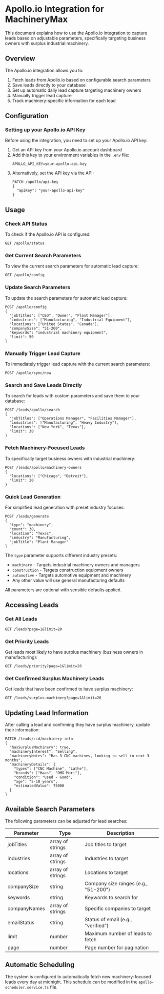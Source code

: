 # Apollo.io Integration for MachineryMax

This document explains how to use the Apollo.io integration to capture leads based on adjustable parameters, specifically targeting business owners with surplus industrial machinery.

## Overview

The Apollo.io integration allows you to:

1. Fetch leads from Apollo.io based on configurable search parameters
2. Save leads directly to your database
3. Set up automatic daily lead capture targeting machinery owners
4. Manually trigger lead capture
5. Track machinery-specific information for each lead

## Configuration

### Setting up your Apollo.io API Key

Before using the integration, you need to set up your Apollo.io API key:

1. Get an API key from your Apollo.io account dashboard
2. Add this key to your environment variables in the `.env` file:
   ```
   APOLLO_API_KEY=your-apollo-api-key
   ```
3. Alternatively, set the API key via the API:
   ```
   PATCH /apollo/api-key
   {
     "apiKey": "your-apollo-api-key"
   }
   ```

## Usage

### Check API Status

To check if the Apollo.io API is configured:

```
GET /apollo/status
```

### Get Current Search Parameters

To view the current search parameters for automatic lead capture:

```
GET /apollo/config
```

### Update Search Parameters

To update the search parameters for automatic lead capture:

```
POST /apollo/config
{
  "jobTitles": ["CEO", "Owner", "Plant Manager"],
  "industries": ["Manufacturing", "Industrial Equipment"],
  "locations": ["United States", "Canada"],
  "companySize": "51-200",
  "keywords": "industrial machinery equipment",
  "limit": 50
}
```

### Manually Trigger Lead Capture

To immediately trigger lead capture with the current search parameters:

```
POST /apollo/sync/now
```

### Search and Save Leads Directly

To search for leads with custom parameters and save them to your database:

```
POST /leads/apollo/search
{
  "jobTitles": ["Operations Manager", "Facilities Manager"],
  "industries": ["Manufacturing", "Heavy Industry"],
  "locations": ["New York", "Texas"],
  "limit": 30
}
```

### Fetch Machinery-Focused Leads

To specifically target business owners with industrial machinery:

```
POST /leads/apollo/machinery-owners
{
  "locations": ["Chicago", "Detroit"],
  "limit": 20
}
```

### Quick Lead Generation

For simplified lead generation with preset industry focuses:

```
POST /leads/generate
{
  "type": "machinery",
  "count": 30,
  "location": "Texas",
  "industry": "Manufacturing",
  "jobTitle": "Plant Manager"
}
```

The `type` parameter supports different industry presets:
- `machinery` - Targets industrial machinery owners and managers
- `construction` - Targets construction equipment owners
- `automotive` - Targets automotive equipment and machinery
- Any other value will use general manufacturing defaults

All parameters are optional with sensible defaults applied.

## Accessing Leads

### Get All Leads

```
GET /leads?page=1&limit=20
```

### Get Priority Leads

Get leads most likely to have surplus machinery (business owners in manufacturing):

```
GET /leads/priority?page=1&limit=20
```

### Get Confirmed Surplus Machinery Leads

Get leads that have been confirmed to have surplus machinery:

```
GET /leads/surplus-machinery?page=1&limit=20
```

## Updating Lead Information

After calling a lead and confirming they have surplus machinery, update their information:

```
PATCH /leads/:id/machinery-info
{
  "hasSurplusMachinery": true,
  "machineryInterest": "Selling",
  "machineryNotes": "Has 3 CNC machines, looking to sell in next 3 months",
  "machineryDetails": {
    "types": ["CNC Machine", "Lathe"],
    "brands": ["Haas", "DMG Mori"],
    "condition": "Used - Good",
    "age": "5-10 years",
    "estimatedValue": 75000
  }
}
```

## Available Search Parameters

The following parameters can be adjusted for lead searches:

| Parameter | Type | Description |
|-----------|------|-------------|
| jobTitles | array of strings | Job titles to target |
| industries | array of strings | Industries to target |
| locations | array of strings | Locations to target |
| companySize | string | Company size ranges (e.g., "51-200") |
| keywords | string | Keywords to search for |
| companyNames | array of strings | Specific companies to target |
| emailStatus | string | Status of email (e.g., "verified") |
| limit | number | Maximum number of leads to fetch |
| page | number | Page number for pagination |

## Automatic Scheduling

The system is configured to automatically fetch new machinery-focused leads every day at midnight.
This schedule can be modified in the `apollo-scheduler.service.ts` file. 